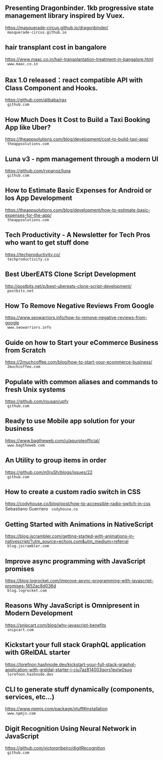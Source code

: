 ## Presenting Dragonbinder. 1kb progressive state management library inspired by Vuex.  
https://masquerade-circus.github.io/dragonbinder/  
 ` masquerade-circus.github.io`
  

## hair transplant cost in bangalore  
https://www.maac.co.in/hair-transplantation-treatment-in-bangalore.html  
 ` www.maac.co.in`
  

## Rax 1.0 released：react compatible API with Class Component and Hooks.  
https://github.com/alibaba/rax  
 ` github.com`
  

## How Much Does It Cost to Build a Taxi Booking App like Uber?  
https://theappsolutions.com/blog/development/cost-to-build-taxi-app/  
 ` theappsolutions.com`
  

## Luna v3 - npm management through a modern UI  
https://github.com/rvpanoz/luna  
 ` github.com`
  

## How to Estimate Basic Expenses for Android or Ios App Development  
https://theappsolutions.com/blog/development/how-to-estimate-basic-expenses-for-the-app/  
 ` theappsolutions.com`
  

## Tech Productivity - A Newsletter for Tech Pros who want to get stuff done  
https://techproductivity.co/  
 ` techproductivity.co`
  

## Best UberEATS Clone Script Development  
http://postbits.net/p/best-ubereats-clone-script-development/  
 ` postbits.net`
  

## How To Remove Negative Reviews From Google  
https://www.seowarriors.info/how-to-remove-negative-reviews-from-google  
 ` www.seowarriors.info`
  

## Guide on how to Start your eCommerce Business from Scratch  
https://2muchcoffee.com/blog/how-to-start-your-ecommerce-business/  
 ` 2muchcoffee.com`
  

## Populate with common aliases and commands to fresh Unix systems  
https://github.com/rousan/upfy  
 ` github.com`
  

## Ready to use Mobile app solution for your business  
https://www.bagtheweb.com/u/apurpleofficial/  
 ` www.bagtheweb.com`
  

## An Utility to group items in order  
https://github.com/n0ruSh/blogs/issues/22  
 ` github.com`
  

## How to create a custom radio switch in CSS  
https://codyhouse.co/blog/post/how-to-accessible-radio-switch-in-css  
Sebastiano Guerriero ` codyhouse.co`
  

## Getting Started with Animations in NativeScript  
https://blog.jscrambler.com/getting-started-with-animations-in-nativescript/?utm_source=echojs.com&utm_medium=referral  
 ` blog.jscrambler.com`
  

## Improve async programming with JavaScript promises  
https://blog.logrocket.com/improve-async-programming-with-javascript-promises-1652ac8d036d  
 ` blog.logrocket.com`
  

## Reasons Why JavaScript is Omnipresent in Modern Development  
https://snipcart.com/blog/why-javascript-benefits  
 ` snipcart.com`
  

## Kickstart your full stack GraphQL application with GRelDAL starter  
https://lorefnon.hashnode.dev/kickstart-your-full-stack-graphql-application-with-greldal-starter-i-cju7az814003qors1exlw0sug  
 ` lorefnon.hashnode.dev`
  

## CLI to generate stuff dynamically (components, services, etc...)  
https://www.npmjs.com/package/xtuff#installation  
 ` www.npmjs.com`
  

## Digit Recognition Using Neural Network in JavaScript  
https://github.com/victorqribeiro/digitRecognition  
 ` github.com`
  

